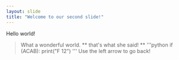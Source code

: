 ```yaml
---
layout: slide
title: "Welcome to our second slide!"
---
```

Hello world!
> What a wonderful world. 
** that's what she said! **
'''python
if (ACAB):
    print("F 12")
'''
Use the left arrow to go back!
